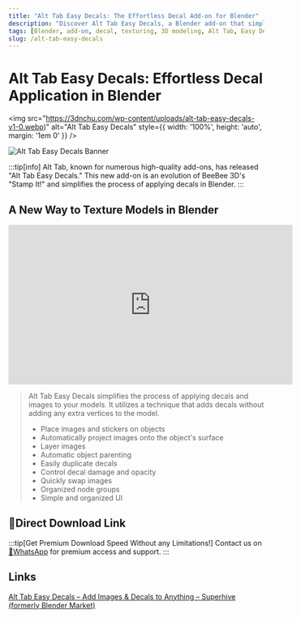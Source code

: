 ```yaml
---
title: "Alt Tab Easy Decals: The Effortless Decal Add-on for Blender"
description: "Discover Alt Tab Easy Decals, a Blender add-on that simplifies applying decals and images to your models. Successor to 'Stamp It!', this tool is now available with a launch discount."
tags: [Blender, add-on, decal, texturing, 3D modeling, Alt Tab, Easy Decals, Stamp It!]
slug: /alt-tab-easy-decals
---
```


# Alt Tab Easy Decals: Effortless Decal Application in Blender
<img
  src="https://3dnchu.com/wp-content/uploads/alt-tab-easy-decals-v1-0.webp)"
  alt="Alt Tab Easy Decals"
  style={{ width: '100%', height: 'auto', margin: '1em 0' }}
/>

![Alt Tab Easy Decals Banner](https://i.ytimg.com/vi/yiwtyFqN21g/maxresdefault.jpg)

:::tip[info]
Alt Tab, known for numerous high-quality add-ons, has released "Alt Tab Easy Decals." This new add-on is an evolution of BeeBee 3D's "Stamp It!" and simplifies the process of applying decals in Blender.
:::

## A New Way to Texture Models in Blender

<iframe width="560" height="315" src="https://www.youtube.com/embed/yiwtyFqN21g" title="YouTube video player" frameborder="0" allow="accelerometer; autoplay; clipboard-write; encrypted-media; gyroscope; picture-in-picture; web-share" allowfullscreen></iframe>

> Alt Tab Easy Decals simplifies the process of applying decals and images to your models. It utilizes a technique that adds decals without adding any extra vertices to the model.
>
> - Place images and stickers on objects
> - Automatically project images onto the object's surface
> - Layer images
> - Automatic object parenting
> - Easily duplicate decals
> - Control decal damage and opacity
> - Quickly swap images
> - Organized node groups
> - Simple and organized UI

## 🚀Direct Download Link
:::tip[Get Premium Download Speed Without any Limitations!]
Contact us on [💬WhatsApp](https://wa.me/+8613237610083) for premium  access and support.
:::
## Links

[Alt Tab Easy Decals – Add Images & Decals to Anything – Superhive (formerly Blender Market)](https://superhivemarket.com/products/alt-tab-easy-decals?ref=185)
